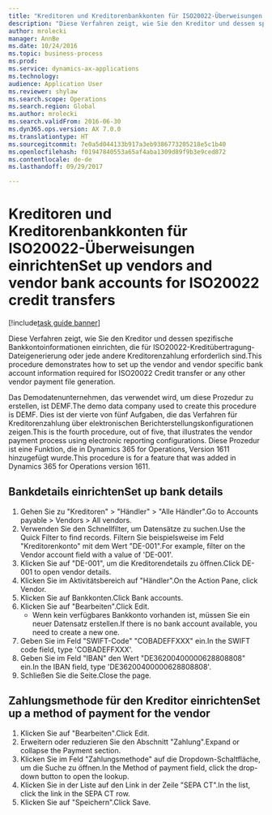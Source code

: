 ```yaml
--- 
title: "Kreditoren und Kreditorenbankkonten für ISO20022-Überweisungen einrichten"
description: "Diese Verfahren zeigt, wie Sie den Kreditor und dessen spezifische Bankkontoinformationen einrichten, die für ISO20022-Kreditübertragung-Dateigenerierung oder jede andere Kreditorenzahlung erforderlich sind."
author: mrolecki
manager: AnnBe
ms.date: 10/24/2016
ms.topic: business-process
ms.prod: 
ms.service: dynamics-ax-applications
ms.technology: 
audience: Application User
ms.reviewer: shylaw
ms.search.scope: Operations
ms.search.region: Global
ms.author: mrolecki
ms.search.validFrom: 2016-06-30
ms.dyn365.ops.version: AX 7.0.0
ms.translationtype: HT
ms.sourcegitcommit: 7e0a5d044133b917a3eb9386773205218e5c1b40
ms.openlocfilehash: f01947840553a65af4aba1309d89f9b3e9ced872
ms.contentlocale: de-de
ms.lasthandoff: 09/29/2017

---
```

# <a name="set-up-vendors-and-vendor-bank-accounts-for-iso20022-credit-transfers"></a><span data-ttu-id="43abd-103">Kreditoren und Kreditorenbankkonten für ISO20022-Überweisungen einrichten</span><span class="sxs-lookup"><span data-stu-id="43abd-103">Set up vendors and vendor bank accounts for ISO20022 credit transfers</span></span>

[!include[task guide banner](../../includes/task-guide-banner.md)]

<span data-ttu-id="43abd-104">Diese Verfahren zeigt, wie Sie den Kreditor und dessen spezifische Bankkontoinformationen einrichten, die für ISO20022-Kreditübertragung-Dateigenerierung oder jede andere Kreditorenzahlung erforderlich sind.</span><span class="sxs-lookup"><span data-stu-id="43abd-104">This procedure demonstrates how to set up the vendor and vendor specific bank account information required for ISO20022 Credit transfer or any other vendor payment file generation.</span></span> 

<span data-ttu-id="43abd-105">Das Demodatenunternehmen, das verwendet wird, um diese Prozedur zu erstellen, ist DEMF.</span><span class="sxs-lookup"><span data-stu-id="43abd-105">The demo data company used to create this procedure is DEMF.</span></span>
<span data-ttu-id="43abd-106">Dies ist der vierte von fünf Aufgaben, die das Verfahren für Kreditorenzahlung über elektronischen Berichterstellungskonfigurationen zeigen.</span><span class="sxs-lookup"><span data-stu-id="43abd-106">This is the fourth procedure, out of five, that illustrates the vendor payment process using electronic reporting configurations.</span></span> <span data-ttu-id="43abd-107">Diese Prozedur ist eine Funktion, die in Dynamics 365 for Operations, Version 1611 hinzugefügt wurde.</span><span class="sxs-lookup"><span data-stu-id="43abd-107">This procedure is for a feature that was added in Dynamics 365 for Operations version 1611.</span></span>


## <a name="set-up-bank-details"></a><span data-ttu-id="43abd-108">Bankdetails einrichten</span><span class="sxs-lookup"><span data-stu-id="43abd-108">Set up bank details</span></span>
1. <span data-ttu-id="43abd-109">Gehen Sie zu "Kreditoren" > "Händler" > "Alle Händler".</span><span class="sxs-lookup"><span data-stu-id="43abd-109">Go to Accounts payable > Vendors > All vendors.</span></span>
2. <span data-ttu-id="43abd-110">Verwenden Sie den Schnellfilter, um Datensätze zu suchen.</span><span class="sxs-lookup"><span data-stu-id="43abd-110">Use the Quick Filter to find records.</span></span> <span data-ttu-id="43abd-111">Filtern Sie beispielsweise im Feld "Kreditorenkonto" mit dem Wert "DE-001".</span><span class="sxs-lookup"><span data-stu-id="43abd-111">For example, filter on the Vendor account field with a value of 'DE-001'.</span></span>
3. <span data-ttu-id="43abd-112">Klicken Sie auf "DE-001", um die Kreditorendetails zu öffnen.</span><span class="sxs-lookup"><span data-stu-id="43abd-112">Click DE-001 to open vendor details.</span></span>
4. <span data-ttu-id="43abd-113">Klicken Sie im Aktivitätsbereich auf "Händler".</span><span class="sxs-lookup"><span data-stu-id="43abd-113">On the Action Pane, click Vendor.</span></span>
5. <span data-ttu-id="43abd-114">Klicken Sie auf Bankkonten.</span><span class="sxs-lookup"><span data-stu-id="43abd-114">Click Bank accounts.</span></span>
6. <span data-ttu-id="43abd-115">Klicken Sie auf "Bearbeiten".</span><span class="sxs-lookup"><span data-stu-id="43abd-115">Click Edit.</span></span>
    * <span data-ttu-id="43abd-116">Wenn kein verfügbares Bankkonto vorhanden ist, müssen Sie ein neuer Datensatz erstellen.</span><span class="sxs-lookup"><span data-stu-id="43abd-116">If there is no bank account available, you need to create a new one.</span></span>  
7. <span data-ttu-id="43abd-117">Geben Sie im Feld "SWIFT-Code" "COBADEFFXXX" ein.</span><span class="sxs-lookup"><span data-stu-id="43abd-117">In the SWIFT code field, type 'COBADEFFXXX'.</span></span>
8. <span data-ttu-id="43abd-118">Geben Sie im Feld "IBAN" den Wert "DE36200400000628808808" ein.</span><span class="sxs-lookup"><span data-stu-id="43abd-118">In the IBAN field, type 'DE36200400000628808808'.</span></span>
9. <span data-ttu-id="43abd-119">Schließen Sie die Seite.</span><span class="sxs-lookup"><span data-stu-id="43abd-119">Close the page.</span></span>

## <a name="set-up-a-method-of-payment-for-the-vendor"></a><span data-ttu-id="43abd-120">Zahlungsmethode für den Kreditor einrichten</span><span class="sxs-lookup"><span data-stu-id="43abd-120">Set up a method of payment for the vendor</span></span>
1. <span data-ttu-id="43abd-121">Klicken Sie auf "Bearbeiten".</span><span class="sxs-lookup"><span data-stu-id="43abd-121">Click Edit.</span></span>
2. <span data-ttu-id="43abd-122">Erweitern oder reduzieren Sie den Abschnitt "Zahlung".</span><span class="sxs-lookup"><span data-stu-id="43abd-122">Expand or collapse the Payment section.</span></span>
3. <span data-ttu-id="43abd-123">Klicken Sie im Feld "Zahlungsmethode" auf die Dropdown-Schaltfläche, um die Suche zu öffnen.</span><span class="sxs-lookup"><span data-stu-id="43abd-123">In the Method of payment field, click the drop-down button to open the lookup.</span></span>
4. <span data-ttu-id="43abd-124">Klicken Sie in der Liste auf den Link in der Zeile "SEPA CT".</span><span class="sxs-lookup"><span data-stu-id="43abd-124">In the list, click the link in the SEPA CT row.</span></span>
5. <span data-ttu-id="43abd-125">Klicken Sie auf "Speichern".</span><span class="sxs-lookup"><span data-stu-id="43abd-125">Click Save.</span></span>


